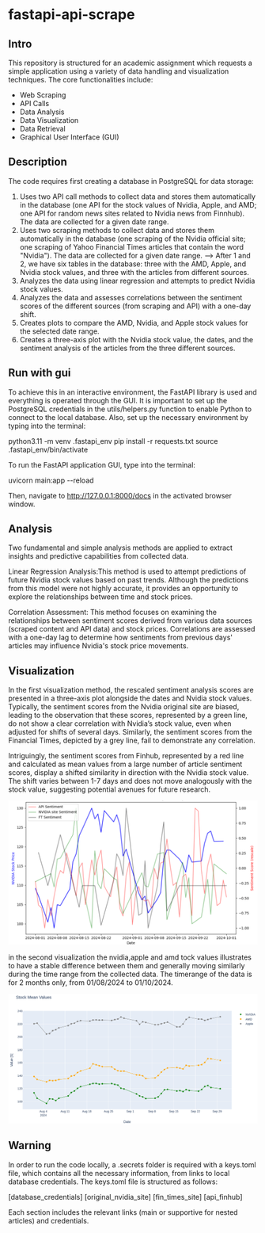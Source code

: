 # fastapi-api-scrape
## Intro
This repository is structured for an academic assignment which requests a simple application using a variety of data handling and visualization techniques. The core functionalities include:
- Web Scraping
- API Calls
- Data Analysis
- Data Visualization
- Data Retrieval
- Graphical User Interface (GUI)

## Description
The code requires first creating a database in PostgreSQL for data storage:

1) Uses two API call methods to collect data and stores them automatically in the database (one API for the stock values of Nvidia, Apple, and AMD; one API for random news sites related to Nvidia news from Finnhub). The data are collected for a given date range.
2) Uses two scraping methods to collect data and stores them automatically in the database (one scraping of the Nvidia official site; one scraping of Yahoo Financial Times articles that contain the word "Nvidia"). The data are collected for a given date range. --> After 1 and 2, we have six tables in the database: three with the AMD, Apple, and Nvidia stock values, and three with the articles from different sources.
3) Analyzes the data using linear regression and attempts to predict Nvidia stock values.
4) Analyzes the data and assesses correlations between the sentiment scores of the different sources (from scraping and API) with a one-day shift.
5) Creates plots to compare the AMD, Nvidia, and Apple stock values for the selected date range.
6) Creates a three-axis plot with the Nvidia stock value, the dates, and the sentiment analysis of the articles from the three different sources.

## Run with gui
To achieve this in an interactive environment, the FastAPI library is used and everything is operated through the GUI. It is important to set up the PostgreSQL credentials in the utils/helpers.py function to enable Python to connect to the local database. Also, set up the necessary environment by typing into the terminal:

python3.11 -m venv .fastapi_env
pip install -r requests.txt
source .fastapi_env/bin/activate

To run the FastAPI application GUI, type into the terminal:

uvicorn main:app --reload

Then, navigate to http://127.0.0.1:8000/docs in the activated browser window.

## Analysis
Two fundamental and simple analysis methods are applied to extract insights and predictive capabilities from collected data.

Linear Regression Analysis:This method is used to attempt predictions of future Nvidia stock values based on past trends. Although the predictions from this model were not highly accurate, it provides an opportunity to explore the relationships between time and stock prices.

Correlation Assessment: This method focuses on examining the relationships between sentiment scores derived from various data sources (scraped content and API data) and stock prices. Correlations are assessed with a one-day lag to determine how sentiments from previous days' articles may influence Nvidia's stock price movements. 

## Visualization
In the first visualization method, the rescaled sentiment analysis scores are presented in a three-axis plot alongside the dates and Nvidia stock values. Typically, the sentiment scores from the Nvidia original site are biased, leading to the observation that these scores, represented by a green line, do not show a clear correlation with Nvidia’s stock value, even when adjusted for shifts of several days. Similarly, the sentiment scores from the Financial Times, depicted by a grey line, fail to demonstrate any correlation.

Intriguingly, the sentiment scores from Finhub, represented by a red line and calculated as mean values from a large number of article sentiment scores, display a shifted similarity in direction with the Nvidia stock value. The shift varies between 1-7 days and does not move analogously with the stock value, suggesting potential avenues for future research.

![alt text](image.png)


in the second visualization the nvidia,apple and amd tock values illustrates to have a stable difference between them and generally moving similarly during the time range from the collected data. The timerange of the data is for 2 months only, from 01/08/2024 to 01/10/2024.

![alt text](image-1.png)

## Warning
In order to run the code locally, a .secrets folder is required with a keys.toml file, which contains all the necessary information, from links to local database credentials. The keys.toml file is structured as follows:

[database_credentials]
[original_nvidia_site]
[fin_times_site]
[api_finhub]

Each section includes the relevant links (main or supportive for nested articles) and credentials.

